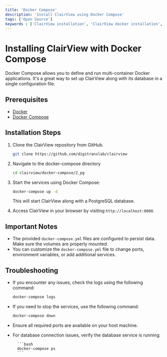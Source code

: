 ```yaml
---
title: 'Docker Compose'
description: 'Install ClairView using Docker Compose'
tags: ['Open Source']
keywords : ['ClairView installation', 'ClairView docker installation', 'ClairView prerequisites']
---
```


# Installing ClairView with Docker Compose

Docker Compose allows you to define and run multi-container Docker applications. It's a great way to set up ClairView along with its database in a single configuration file.



## Prerequisites
- [Docker](https://www.docker.com/get-started)
- [Docker Compose](https://docs.docker.com/compose/install/)

## Installation Steps

1. Clone the ClairView repository from GitHub.

    ```bash
    git clone https://github.com/digitranslab/clairview
    ```
2. Navigate to the docker-compose directory

    ```bash
    cd clairview/docker-compose/2_pg
    ```
3. Start the services using Docker Compose:
    
    ```bash
    docker-compose up -d
    ```
    This will start ClairView along with a PostgreSQL database.

4. Access ClairView in your browser by visiting `http://localhost:8080`.

## Important Notes

- The provided `docker-compose.yml` files are configured to persist data. Make sure the volumes are properly mounted.
- You can customize the `docker-compose.yml` file to change ports, environment variables, or add additional services.

## Troubleshooting

- If you encounter any issues, check the logs using the following command:

    ```bash
    docker-compose logs
    ```
  
- If you need to stop the services, use the following command:

    ```bash
    docker-compose down
    ```
  
- Ensure all required ports are available on your host machine.

- For database connection issues, verify the database service is running:
    
        ```bash
        docker-compose ps
        ```
